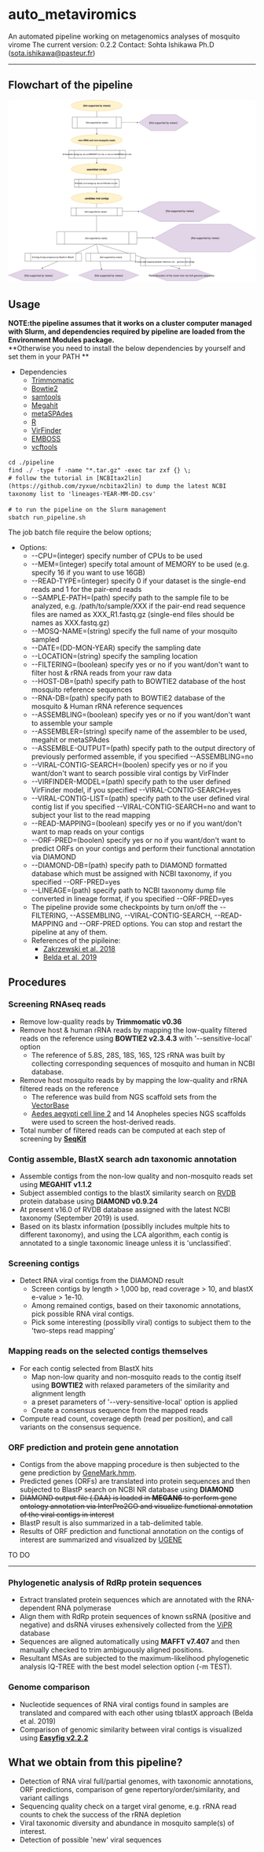 # auto_metaviromics
An automated pipeline working on metagenomics analyses of mosquito virome
The current version: 0.2.2
Contact: Sohta Ishikawa Ph.D (sota.ishikawa@pasteur.fr)

***
## Flowchart of the pipeline  
![](./image/auto_metaviromics.svg)  

## Usage
**NOTE:the pipeline assumes that it works on a cluster computer managed with Slurm, and dependencies required by pipeline are loaded from the Environment Modules package.**  
**Otherwise you need to install the below dependencies by yourself and set them in your PATH   **
+ Dependencies
    + [Trimmomatic](https://github.com/timflutre/trimmomatic)
    + [Bowtie2](http://bowtie-bio.sourceforge.net/bowtie2/index.shtml)
    + [samtools](http://www.htslib.org/doc/samtools.html)
    + [Megahit](https://github.com/voutcn/megahit)
    + [metaSPAdes](http://cab.spbu.ru/software/spades/)
    + [R](https://www.r-project.org/)
    + [VirFinder](https://github.com/jessieren/VirFinder)
    + [EMBOSS](http://www.bioinformatics.nl/emboss-explorer)
    + [vcftools](https://vcftools.github.io/index.html)  
    
```
cd ./pipeline
find ./ -type f -name "*.tar.gz" -exec tar zxf {} \;
# follow the tutorial in [NCBItax2lin](https://github.com/zyxue/ncbitax2lin) to dump the latest NCBI taxonomy list to 'lineages-YEAR-MM-DD.csv'

# to run the pipeline on the Slurm management
sbatch run_pipeline.sh
```  
The job batch file require the below options;
+ Options: 
  +	--CPU=(integer)                 specify number of CPUs to be used
  +	--MEM=(integer)                 specify total amount of MEMORY to be used (e.g. specify 16 if you want to use 16GB)
  +	--READ-TYPE=(integer)           specify 0 if your dataset is the single-end reads and 1 for the pair-end reads
  +	--SAMPLE-PATH=(path)            specify path to the sample file to be analyzed, e.g. /path/to/sample/XXX if the pair-end read sequence files are named as XXX_R1.fastq.gz (single-end files should be names as XXX.fastq.gz) 
  + --MOSQ-NAME=(string)            specify the full name of your mosquito sampled
  + --DATE=(DD-MON-YEAR)            specify the sampling date
  + --LOCATION=(string)             specify the sampling location
  +	--FILTERING=(boolean)           specify yes or no if you want/don't want to filter host & rRNA reads from your raw data
  +	--HOST-DB=(path)                specify path to BOWTIE2 database of the host mosquito reference sequences
  +	--RNA-DB=(path)                 specify path to BOWTIE2 database of the mosquito & Human rRNA reference sequences
  +	--ASSEMBLING=(boolean)          specify yes or no if you want/don't want to assemble your sample
  + --ASSEMBLER=(string)            specify name of the assembler to be used, megahit or metaSPAdes
  +	--ASSEMBLE-OUTPUT=(path)        specify path to the output directory of previously performed assemble, if you specified --ASSEMBLING=no
  + --VIRAL-CONTIG-SEARCH=(boolen)  specify yes or no if you want/don't want to search possible viral contigs by VirFInder
  + --VIRFINDER-MODEL=(path)        specify path to the user defined VirFinder model, if you specified --VIRAL-CONTIG-SEARCH=yes
  + --VIRAL-CONTIG-LIST=(path)      specify path to the user defined viral contig list if you specified --VIRAL-CONTIG-SEARCH=no and want to subject your list to the read mapping
  +	--READ-MAPPING=(boolean)        specify yes or no if you want/don't want to map reads on your contigs
  + --ORF-PRED=(boolen)             specify yes or no if you want/don't want to predict ORFs on your contigs and perform their functional annotation via DIAMOND
  +	--DIAMOND-DB=(path)             specify path to DIAMOND formatted database which must be assigned with NCBI taxonomy, if you specified --ORF-PRED=yes
  +	--LINEAGE=(path)                specify path to NCBI taxonomy dump file converted in lineage format, if you specified --ORF-PRED=yes
  + The pipeline provide some checkpoints by turn on/off the --FILTERING, --ASSEMBLING, --VIRAL-CONTIG-SEARCH, --READ-MAPPING and --ORF-PRED options. You can stop and restart the pipeline at any of them.
  + References of the pipileine: 
    + [Zakrzewski et al. 2018](https://www.nature.com/articles/s41598-018-22945-y)
    + [Belda et al. 2019](https://www.ncbi.nlm.nih.gov/pubmed/31429704)

## Procedures
### Screening RNAseq reads
+ Remove low-quality reads by **Trimmomatic v0.36**
+ Remove host & human rRNA reads by mapping the low-quality filtered reads on the reference using **BOWTIE2 v2.3.4.3** with '--sensitive-local' option
    + The reference of 5.8S, 28S, 18S, 16S, 12S rRNA was built by collecting corresponding sequences of mosquito and human in NCBI database. 
+ Remove host mosquito reads by  by mapping the low-quality and rRNA filtered reads on the reference
    + The reference was build from NGS scaffold sets from the [VectorBase](https://www.vectorbase.org/organisms/aedes-aegypti)
    + [Aedes aegypti cell line 2](https://www.vectorbase.org/organisms/aedes-aegypti) and 14 Anopheles species NGS scaffolds were used to screen the host-derived reads.
+ Total number of filtered reads can be computed at each step of screening by **[SeqKit](https://github.com/shenwei356/seqkit)**   

### Contig assemble, BlastX search adn taxonomic annotation
+ Assemble contigs from the non-low quality and non-mosquito reads set using **MEGAHIT v1.1.2**
+ Subject assembled contigs to the blastX similarity search on [RVDB](https://rvdb-prot.pasteur.fr/) protein database using **DIAMOND v0.9.24**
+ At present v16.0 of RVDB database assigned with the latest NCBI taxonomy (September 2019) is used.
+ Based on its blastx information (possiblly includes multple hits to different taxonomy), and using the LCA algorithm, each contig is annotated to a single taxonomic lineage unless it is 'unclassified'.

### Screening contigs
+ Detect RNA viral contigs from the DIAMOND result
    + Screen contigs by length > 1,000 bp, read coverage > 10, and blastX e-value > 1e-10.
    + Among remained contigs, based on their taxonomic annotations, pick possible RNA viral contigs.
    + Pick some interesting (possiblly viral) contigs to subject them to the 'two-steps read mapping'

### Mapping reads on the selected contigs themselves
+ For each contig selected from BlastX hits
    +  Map non-low quarity and non-mosquito reads to the contig itself using **BOWTIE2** with relaxed parameters of the similarity and alignment length
    +  a preset parameters of '--very-sensitive-local' option is applied
    +  Create a consensus sequence from the mapped reads
+ Compute read count, coverage depth (read per position), and call variants on the consensus sequence.  

### ORF prediction and protein gene annotation
+ Contigs from the above mapping procedure is then subjected to the gene prediction by [GeneMark.hmm](http://exon.gatech.edu/index.html). 
+ Predicted genes (ORFs) are translated into protein sequences and then subjected to BlastP search on NCBI NR database using **DIAMOND**
+ ~~DIAMOND output file (.DAA) is loaded in **MEGAN6** to perform gene ontology annotation via InterPro2GO and visualize functional annotation of the viral contigs in interest~~
+ BlastP result is also summarized in a tab-delimited table.
+ Results of ORF prediction and functional annotation on the contigs of interest are summarized and visualized by [UGENE](http://ugene.net/)

TO DO
***

### Phylogenetic analysis of RdRp protein sequences
+ Extract translated protein sequences which are annotated with the RNA-dependent RNA polymerase
+ Align them with RdRp protein sequences of known ssRNA (positive and negative) and dsRNA viruses exhensively collected from the [ViPR](https://www.viprbrc.org/brc/home.spg?decorator=vipr) database
+ Sequences are aligned automatically using **MAFFT v7.407** and then manually checked to trim ambiguously aligned positions.
+ Resultant MSAs are subjected to the maximum-likelihood phylogenetic analysis IQ-TREE with the best model selection option (-m TEST).

### Genome comparison 
+ Nucleotide sequences of RNA viral contigs found in samples are translated and compared with each other using tblastX approach (Belda et al. 2019)
+ Comparison of genomic similarity between viral contigs is visualized using **[Easyfig v2.2.2](https://mjsull.github.io/Easyfig/)**

## What we obtain from this pipeline?
+ Detection of RNA viral full/partial genomes, with taxonomic annotations, ORF predictions, comparison of gene repertory/order/similarity, and variant callings
+ Sequencing quality check on a target viral genome, e.g. rRNA read counts to chek the success of the rRNA depletion 
+ Viral taxonomic diversity and abundance in mosquito sample(s) of interest.
+ Detection of possible 'new' viral sequences
